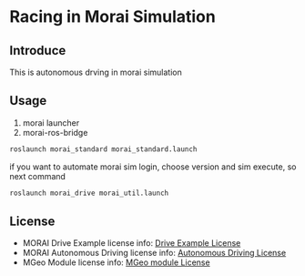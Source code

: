 # Racing in Morai Simulation


## Introduce
This is autonomous drving in morai simulation

## Usage
1. morai launcher
2. morai-ros-bridge
```bash
roslaunch morai_standard morai_standard.launch
```

if you want to automate morai sim login, choose version and sim execute, so next command
```bash
roslaunch morai_drive morai_util.launch
```

## License
- MORAI Drive Example license info: [Drive Example License](https://github.com/MORAI-Autonomous/MORAI-DriveExample_ROS/blob/main/docs/License.md)
- MORAI Autonomous Driving license info: [Autonomous Driving License](https://github.com/MORAI-Autonomous/MORAI-DriveExample_ROS/blob/main/morai_standard/scripts/autonomous_driving/docs/License.md)
- MGeo Module license info: [MGeo module License](https://github.com/MORAI-Autonomous/MORAI-DriveExample_ROS/blob/main/morai_standard/scripts/autonomous_driving/mgeo/lib/mgeo/docs/License.md)

